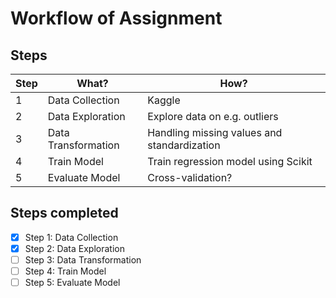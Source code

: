 # Workflow of Assignment
## Steps

Step|What?|How?
---|---|---
1|Data Collection|Kaggle
2|Data Exploration|Explore data on e.g. outliers
3|Data Transformation|Handling missing values and standardization
4|Train Model|Train regression model using Scikit
5|Evaluate Model|Cross-validation?

## Steps completed
- [x] Step 1: Data Collection
- [x] Step 2: Data Exploration
- [ ] Step 3: Data Transformation
- [ ] Step 4: Train Model
- [ ] Step 5: Evaluate Model